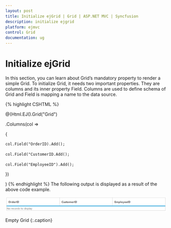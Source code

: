 ```yaml
---
layout: post
title: Initialize ejGrid | Grid | ASP.NET MVC | Syncfusion
description: initialize ejgrid
platform: ejmvc
control: Grid
documentation: ug
---
```


# Initialize ejGrid

In this section, you can learn about Grid’s mandatory property to render a simple Grid. To initialize Grid, it needs two important properties. They are columns and its inner property Field. Columns are used to define schema of Grid and Field is mapping a name to the data source.

{% highlight CSHTML %}

@(Html.EJ().Grid<object>("Grid")

.Columns(col =>

{

	col.Field("OrderID).Add();

	col.Field("CustomerID.Add();

	col.Field("EmployeeID").Add();

})

)
{% endhighlight %}
The following output is displayed as a result of the above code example.

![](Initialize-ejGrid_images/Initialize-ejGrid_img1.png)

Empty Grid
{:.caption}
